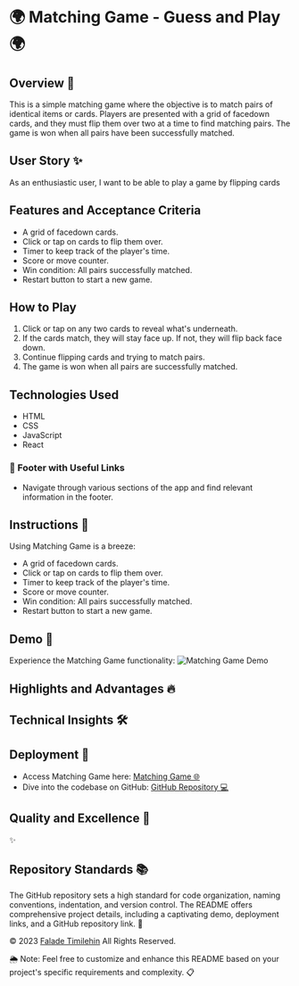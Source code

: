 # 🌍 Matching Game - Guess and Play 🌍

## Overview 🌟

This is a simple matching game where the objective is to match pairs of identical items or cards. Players are presented with a grid of facedown cards, and they must flip them over two at a time to find matching pairs. The game is won when all pairs have been successfully matched.

## User Story ✨

As an enthusiastic user, I want to be able to play a game by flipping cards

## Features and Acceptance Criteria

- A grid of facedown cards.
- Click or tap on cards to flip them over.
- Timer to keep track of the player's time.
- Score or move counter.
- Win condition: All pairs successfully matched.
- Restart button to start a new game.

## How to Play

1. Click or tap on any two cards to reveal what's underneath.
2. If the cards match, they will stay face up. If not, they will flip back face down.
3. Continue flipping cards and trying to match pairs.
4. The game is won when all pairs are successfully matched.

## Technologies Used

- HTML
- CSS
- JavaScript
- React

### 📜 Footer with Useful Links

- Navigate through various sections of the app and find relevant information in the footer.

## Instructions 📝

Using Matching Game is a breeze:

- A grid of facedown cards.
- Click or tap on cards to flip them over.
- Timer to keep track of the player's time.
- Score or move counter.
- Win condition: All pairs successfully matched.
- Restart button to start a new game.

## Demo 📸

Experience the Matching Game functionality:
![Matching Game Demo](./src/assets/img/demo.gif)

## Highlights and Advantages 🔥

## Technical Insights 🛠️

## Deployment 🚀

- Access Matching Game here: [Matching Game 🌐](https://faladetimilehin.github.io/matching-game/)
- Dive into the codebase on GitHub: [GitHub Repository 💻](https://github.com/faladetimilehin/matching-game.git)

## Quality and Excellence 🌟

✨

## Repository Standards 📚

The GitHub repository sets a high standard for code organization, naming conventions, indentation, and version control. The README offers comprehensive project details, including a captivating demo, deployment links, and a GitHub repository link. 📝

© 2023 [Falade Timilehin](https://github.com/faladetimilehin) All Rights Reserved.

🌦️ Note: Feel free to customize and enhance this README based on your project's specific requirements and complexity. 📋

